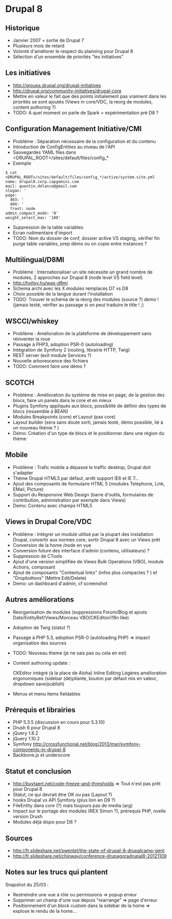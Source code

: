 
Drupal 8
========


Historique
----------

* Janvier 2007 = sortie de Drupal 7
* Plusieurs mois de retard
* Volonté d'améliorer le respect du planning pour Drupal 8
* Sélection d'un ensemble de priorités "les initiatives"


Les initiatives
---------------

* http://groups.drupal.org/drupal-initiatives
* http://drupal.org/community-initiatives/drupal-core
* Mettre en valeur le fait que des points initialement pas vraiment dans les priorités se sont ajoutés (Views in core/VDC, la reorg de modules, content authoring ?)
* TODO: A quel moment on parle de Spark = expérimentation pré D8 ?

Configuration Management Initiative/CMI
---------------------------------------

* Problème : Séparation nécessaire de la configuration et du contenu
* Introduction de ConfigEntities au niveau de l'API
* Sauvegardes YAML files dans <DRUPAL_ROOT>/sites/default/files/config_*
* Exemple
```
$ cat <DRUPAL_ROOT>/sites/default/files/config_*/active/system.site.yml
name: drupal8.corp.capgemini.com
mail: quentin.delance@gmail.com
slogan: '
page:
  403: '
  404: '
  front: node
admin_compact_mode: '0'
weight_select_max: '100'
```
* Suppression de la table variables
* Ecran rudimentaire d'import
* TODO: Nom du dossier de conf, dossier active VS staging, vérifier fin purge table variables, prep démo ou on copie entre instances ?

Multilingual/D8MI
-----------------

* Problème : Internationaliser un site nécessite un grand nombre de modules, 2 approches sur Drupal 8 (node level VS field level)
* http://hojtsy.hu/was-d8mi 
* Schema archi avec les X modules remplacés D7 vs D8
* Choix possible de la langue durant l'installation
* TODO: Trouver le schéma de la réorg des modules (source ?) demo ! (jamais testé, vérifier au passage si on peut traduire le title ! ;)

WSCCI/whiskey
-------------

* Problème : Amélioration de la plateforme de développement sans réinventer la roue
* Passage à PHP3, adoption PSR-0 (autoloading)
* Intégration de Symfony 2 (routing, librairie HTTP, Twig)
* REST server (exit module Services ?)
* Nouvelle arborescence des fichiers
* TODO: Comment faire une démo ?

SCOTCH
------

* Problème : Amélioration du système de mise en page, de la gestion des blocs, faire un panels dans le core et en mieux
* Plugins Symfony appliqués aux blocs, possibilité de définir des types de blocs (ressemble à BEAN)
* Modules Breakpoints (core) et Layout (pas core)
* Layout builder (sera sans doute sorti, jamais testé, démo possible, lié à un nouveau thème ? )
* Démo: Création d'un type de blocs et le positionner dans une région du thème

Mobile
------

* Problème : Trafic mobile a dépassé le traffic desktop, Drupal doit s'adapter
* Thème Drupal HTML5 par défaut, arrêt support IE6 et IE 7...
* Ajout des composants de formulaire HTML 5 (modules Telephone, Link, EMail, Picture)
* Support du Responsive Web Design (barre d'outils, formulaires de contribution, administration par exemple dans Views)
* Demo: Contenu avec champs HTML5

Views in Drupal Core/VDC
------------------------

* Problème : Intégrer un module utilisé par la plupart des installation Drupal, convertir aux normes core, sortir Drupal 8 avec un Views prêt
* Conversion de la home /node en vue
* Conversion future des interface d'admin (contenu, utilisateurs) ?
* Suppression de CTools
* Ajout d'une version simplifiée de Views Bulk Operations (VBO), module Actions, composant 
* Ajout de composants "Contextual links" (infos plus compactes ? ) et "Dropbuttons" (Mettre Edit/Delete)
* Demo: un dashboard d'admin, cf screenshot

Autres améliorations
--------------------

* Reorganisation de modules (suppressions Forum/Blog et ajouts Date/EntityRef/Views/Morceau VBO/CKEditor/i18n like)
* Adoption de Twig (statut ?)
* Passage à PHP 5.3, adoption PSR-0 (autoloading PHP) => impact organisation des sources
* TODO: Nouveau theme (je ne sais pas ou cela en est)
* Content authoring update :

    CKEditor intégré (à la place de Aloha)
    Inline Editing
    Légères amélioration ergonomiques (sidebar (dé)pliante, bouton par défaut mis en valeur, dropdown save/publish)
* Menus et menu items fieldables

Prérequis et librairies
-----------------------

* PHP 5.3.5 (discussion en cours pour 5.3.10)
* Drush 6 pour Drupal 8
* jQuery 1.8.2
* jQuery 1.10.2
* Symfony  http://crossfunctional.net/blog/2013/mar/symfony-components-in-drupal-8
* Backbone.js et underscore

Statut et conclusion
--------------------

* http://buytaert.net/code-freeze-and-thresholds => Tout n'est pas prêt pour Drupal 8
* Statut, ce qui devrait être OK ou pas (Layout ?)
* hooks Drupal vs API Symfony (plus loin en D9 ?)
* FileEntity dans core (?) mais toujours pas de media (arg)
* Impact sur le portage des modules (REX Simon ?), prérequis PHP, nvelle version Drush
* Modules déjà dispo pour D8 ?

Sources
-------

* http://fr.slideshare.net/swentel/the-state-of-drupal-8-drupalcamp-gent
* http://fr.slideshare.net/chipway/conference-drupagoradrupal8-20121109

Notes sur les trucs qui plantent
--------------------------------

Snapshot du 25/03 : 
* Restreindre une vue à rôle ou permissions => popup erreur
* Supprimer un champ d'une vue depuis "rearrange" => page d'erreur
* Positionnement d'un block custom dans la sidebar de la home => explose le rendu de la home...

